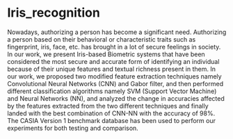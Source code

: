 # Iris_recognition
Nowadays, authorizing a person has become a significant need. Authorizing a person based on their behavioral or characteristic traits such as fingerprint, iris, face, etc. has brought in a lot of secure feelings in society. In our work, we present Iris-based Biometric systems that have been considered the most secure and accurate form of identifying an individual because of their unique features and textual richness present in them. In our work, we proposed two modified feature extraction techniques namely Convolutional Neural Networks (CNN) and Gabor filter, and then performed different classification algorithms namely SVM (Support Vector Machine) and Neural Networks (NN), and analyzed the change in accuracies affected by the features extracted from the two different techniques and finally landed with the best combination of CNN-NN with the accuracy of 98%. The CASIA Version 1 benchmark database has been used to perform our experiments for both testing and comparison.
